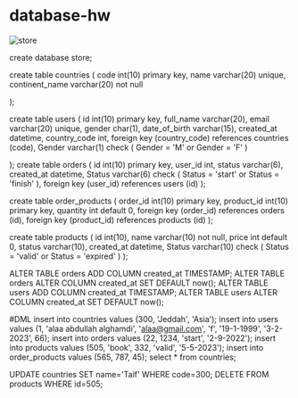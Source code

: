 # database-hw
![store](https://user-images.githubusercontent.com/98323604/221439906-a36bf96c-426f-4b05-a351-29c73a98c2f8.png)





create database store;

create table countries
(
    code           int(10) primary key,
    name           varchar(20) unique,
    continent_name varchar(20) not null

);

create table users
(
    id            int(10) primary key,
    full_name     varchar(20),
    email         varchar(20) unique,
    gender        char(1),
    date_of_birth varchar(15),
    created_at    datetime,
    country_code  int,
    foreign key (country_code) references countries (code),
    Gender        varchar(1) check ( Gender = 'M' or Gender = 'F' )

);
create table orders
(
    id         int(10) primary key,
    user_id    int,
    status     varchar(6),
    created_at datetime,
    Status     varchar(6) check ( Status = 'start' or Status = 'finish' ),
    foreign key (user_id) references users (id)
);

create table order_products
(
    order_id   int(10) primary key,
    product_id int(10) primary key,
    quantity   int default 0,
    foreign key (order_id) references orders (id),
    foreign key (product_id) references products (id)
);

create table products
(
    id         int(10),
    name       varchar(10) not null,
    price      int default 0,
    status     varchar(10),
    created_at datetime,
    Status     varchar(10) check ( Status = 'valid' or Status = 'expired' )
);

ALTER TABLE orders
    ADD COLUMN created_at TIMESTAMP;
ALTER TABLE orders
    ALTER COLUMN created_at SET DEFAULT now();
ALTER TABLE users
    ADD COLUMN created_at TIMESTAMP;
ALTER TABLE users
    ALTER COLUMN created_at SET DEFAULT now();

#DML
insert into countries
values (300, 'Jeddah', 'Asia');
insert into users
values (1, 'alaa abdullah alghamdi', 'alaa@gmail.com', 'f', '19-1-1999', '3-2-2023', 66);
insert into orders
values (22, 1234, 'start', '2-9-2022');
insert into products
values (505, 'book', 332, 'valid', '5-5-2023');
insert into order_products
values (565, 787, 45);
select * from countries;


UPDATE countries
SET
    name='Taif'
WHERE code=300;
DELETE FROM
           products
WHERE id=505;
